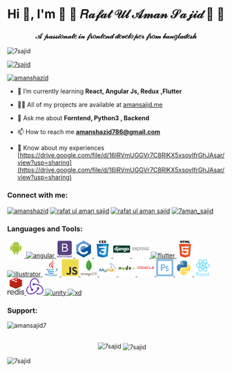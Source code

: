 <h1 align="center">Hi 👋, I'm 🍎 🎀 𝑅𝒶𝒻𝒶𝓉 𝒰𝓁 𝒜𝓂𝒶𝓃 𝒮𝒶𝒿𝒾𝒹 🎀 🍎</h1>
<h3 align="center">𝒜 𝓅𝒶𝓈𝓈𝒾𝑜𝓃𝒶𝓉𝑒 𝒾𝓃 𝒻𝓇𝑜𝓃𝓉𝑒𝓃𝒹 𝒹𝑒𝓋𝑒𝓁𝑜𝓅𝑒𝓇 𝒻𝓇𝑜𝓂 𝒷𝒶𝓃𝑔𝓁𝒶𝒹𝑒𝓈𝒽</h3>

<p align="left"> <img src="https://komarev.com/ghpvc/?username=7sajid&label=Profile%20views&color=0e75b6&style=flat" alt="7sajid" /> </p>

<p align="left"> <a href="https://github.com/ryo-ma/github-profile-trophy"><img src="https://github-profile-trophy.vercel.app/?username=7sajid" alt="7sajid" /></a> </p>

<p align="left"> <a href="https://twitter.com/amanshazid" target="blank"><img src="https://img.shields.io/twitter/follow/amanshazid?logo=twitter&style=for-the-badge" alt="amanshazid" /></a> </p>

- 🌱 I’m currently learning **React, Angular Js, Redux ,Flutter**

- 👨‍💻 All of my projects are available at [amansajid.me](amansajid.me)

- 💬 Ask me about **Forntend, Python3 , Backend**

- 📫 How to reach me **amanshazid786@gmail.com**

- 📄 Know about my experiences [https://drive.google.com/file/d/16IRVmUGGVr7C8RlKX5xsovIfrGhJAsar/view?usp=sharing](https://drive.google.com/file/d/16IRVmUGGVr7C8RlKX5xsovIfrGhJAsar/view?usp=sharing)

<h3 align="left">Connect with me:</h3>
<p align="left">
<a href="https://twitter.com/amanshazid" target="blank"><img align="center" src="https://raw.githubusercontent.com/rahuldkjain/github-profile-readme-generator/master/src/images/icons/Social/twitter.svg" alt="amanshazid" height="30" width="40" /></a>
<a href="https://linkedin.com/in/rafat ul aman sajid" target="blank"><img align="center" src="https://raw.githubusercontent.com/rahuldkjain/github-profile-readme-generator/master/src/images/icons/Social/linked-in-alt.svg" alt="rafat ul aman sajid" height="30" width="40" /></a>
<a href="https://fb.com/rafat ul aman sajid" target="blank"><img align="center" src="https://raw.githubusercontent.com/rahuldkjain/github-profile-readme-generator/master/src/images/icons/Social/facebook.svg" alt="rafat ul aman sajid" height="30" width="40" /></a>
<a href="https://instagram.com/7aman_sajid" target="blank"><img align="center" src="https://raw.githubusercontent.com/rahuldkjain/github-profile-readme-generator/master/src/images/icons/Social/instagram.svg" alt="7aman_sajid" height="30" width="40" /></a>
</p>

<h3 align="left">Languages and Tools:</h3>
<p align="left"> <a href="https://developer.android.com" target="_blank" rel="noreferrer"> <img src="https://raw.githubusercontent.com/devicons/devicon/master/icons/android/android-original-wordmark.svg" alt="android" width="40" height="40"/> </a> <a href="https://angular.io" target="_blank" rel="noreferrer"> <img src="https://angular.io/assets/images/logos/angular/angular.svg" alt="angular" width="40" height="40"/> </a> <a href="https://getbootstrap.com" target="_blank" rel="noreferrer"> <img src="https://raw.githubusercontent.com/devicons/devicon/master/icons/bootstrap/bootstrap-plain-wordmark.svg" alt="bootstrap" width="40" height="40"/> </a> <a href="https://www.cprogramming.com/" target="_blank" rel="noreferrer"> <img src="https://raw.githubusercontent.com/devicons/devicon/master/icons/c/c-original.svg" alt="c" width="40" height="40"/> </a> <a href="https://www.w3schools.com/css/" target="_blank" rel="noreferrer"> <img src="https://raw.githubusercontent.com/devicons/devicon/master/icons/css3/css3-original-wordmark.svg" alt="css3" width="40" height="40"/> </a> <a href="https://www.djangoproject.com/" target="_blank" rel="noreferrer"> <img src="https://raw.githubusercontent.com/devicons/devicon/master/icons/django/django-original.svg" alt="django" width="40" height="40"/> </a> <a href="https://expressjs.com" target="_blank" rel="noreferrer"> <img src="https://raw.githubusercontent.com/devicons/devicon/master/icons/express/express-original-wordmark.svg" alt="express" width="40" height="40"/> </a> <a href="https://flutter.dev" target="_blank" rel="noreferrer"> <img src="https://www.vectorlogo.zone/logos/flutterio/flutterio-icon.svg" alt="flutter" width="40" height="40"/> </a> <a href="https://www.w3.org/html/" target="_blank" rel="noreferrer"> <img src="https://raw.githubusercontent.com/devicons/devicon/master/icons/html5/html5-original-wordmark.svg" alt="html5" width="40" height="40"/> </a> <a href="https://www.adobe.com/in/products/illustrator.html" target="_blank" rel="noreferrer"> <img src="https://www.vectorlogo.zone/logos/adobe_illustrator/adobe_illustrator-icon.svg" alt="illustrator" width="40" height="40"/> </a> <a href="https://www.java.com" target="_blank" rel="noreferrer"> <img src="https://raw.githubusercontent.com/devicons/devicon/master/icons/java/java-original.svg" alt="java" width="40" height="40"/> </a> <a href="https://developer.mozilla.org/en-US/docs/Web/JavaScript" target="_blank" rel="noreferrer"> <img src="https://raw.githubusercontent.com/devicons/devicon/master/icons/javascript/javascript-original.svg" alt="javascript" width="40" height="40"/> </a> <a href="https://www.mongodb.com/" target="_blank" rel="noreferrer"> <img src="https://raw.githubusercontent.com/devicons/devicon/master/icons/mongodb/mongodb-original-wordmark.svg" alt="mongodb" width="40" height="40"/> </a> <a href="https://www.mysql.com/" target="_blank" rel="noreferrer"> <img src="https://raw.githubusercontent.com/devicons/devicon/master/icons/mysql/mysql-original-wordmark.svg" alt="mysql" width="40" height="40"/> </a> <a href="https://nodejs.org" target="_blank" rel="noreferrer"> <img src="https://raw.githubusercontent.com/devicons/devicon/master/icons/nodejs/nodejs-original-wordmark.svg" alt="nodejs" width="40" height="40"/> </a> <a href="https://www.oracle.com/" target="_blank" rel="noreferrer"> <img src="https://raw.githubusercontent.com/devicons/devicon/master/icons/oracle/oracle-original.svg" alt="oracle" width="40" height="40"/> </a> <a href="https://www.photoshop.com/en" target="_blank" rel="noreferrer"> <img src="https://raw.githubusercontent.com/devicons/devicon/master/icons/photoshop/photoshop-line.svg" alt="photoshop" width="40" height="40"/> </a> <a href="https://www.python.org" target="_blank" rel="noreferrer"> <img src="https://raw.githubusercontent.com/devicons/devicon/master/icons/python/python-original.svg" alt="python" width="40" height="40"/> </a> <a href="https://reactjs.org/" target="_blank" rel="noreferrer"> <img src="https://raw.githubusercontent.com/devicons/devicon/master/icons/react/react-original-wordmark.svg" alt="react" width="40" height="40"/> </a> <a href="https://redis.io" target="_blank" rel="noreferrer"> <img src="https://raw.githubusercontent.com/devicons/devicon/master/icons/redis/redis-original-wordmark.svg" alt="redis" width="40" height="40"/> </a> <a href="https://redux.js.org" target="_blank" rel="noreferrer"> <img src="https://raw.githubusercontent.com/devicons/devicon/master/icons/redux/redux-original.svg" alt="redux" width="40" height="40"/> </a> <a href="https://unity.com/" target="_blank" rel="noreferrer"> <img src="https://www.vectorlogo.zone/logos/unity3d/unity3d-icon.svg" alt="unity" width="40" height="40"/> </a> <a href="https://www.adobe.com/products/xd.html" target="_blank" rel="noreferrer"> <img src="https://cdn.worldvectorlogo.com/logos/adobe-xd.svg" alt="xd" width="40" height="40"/> </a> </p>

<h3 align="left">Support:</h3>
<p><a href="https://www.buymeacoffee.com/amansajid7"> <img align="left" src="https://cdn.buymeacoffee.com/buttons/v2/default-yellow.png" height="50" width="210" alt="amansajid7" /></a></p><br><br>

<p><img align="left" src="https://github-readme-stats.vercel.app/api/top-langs?username=7sajid&show_icons=true&locale=en&layout=compact" alt="7sajid" /></p>

<p>&nbsp;<img align="center" src="https://github-readme-stats.vercel.app/api?username=7sajid&show_icons=true&locale=en" alt="7sajid" /></p>

<p><img align="center" src="https://github-readme-streak-stats.herokuapp.com/?user=7sajid&" alt="7sajid" /></p>
